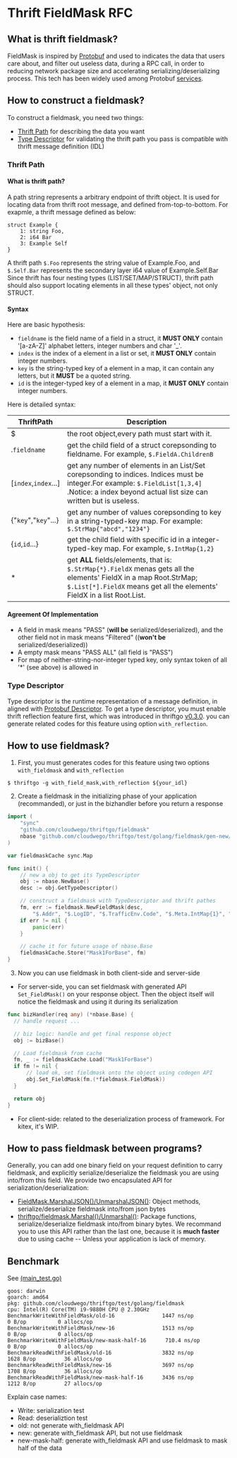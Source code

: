 <!--
 Copyright 2023 CloudWeGo Authors
 
 Licensed under the Apache License, Version 2.0 (the "License");
 you may not use this file except in compliance with the License.
 You may obtain a copy of the License at
 
     http://www.apache.org/licenses/LICENSE-2.0
 
 Unless required by applicable law or agreed to in writing, software
 distributed under the License is distributed on an "AS IS" BASIS,
 WITHOUT WARRANTIES OR CONDITIONS OF ANY KIND, either express or implied.
 See the License for the specific language governing permissions and
 limitations under the License.
-->
# Thrift FieldMask RFC

## What is thrift fieldmask?
FieldMask is inspired by [Protobuf](https://protobuf.dev/reference/protobuf/google.protobuf/#field-mask) and used to indicates the data that users care about, and filter out useless data, during a RPC call, in order to reducing network package size and accelerating serializing/deserializing process. This tech has been widely used among Protobuf [services](https://netflixtechblog.com/practical-api-design-at-netflix-part-1-using-protobuf-fieldmask-35cfdc606518).

## How to construct a fieldmask?
To construct a fieldmask, you need two things: 
 - [Thrift Path](#thrift-path) for describing the data you want
 - [Type Descriptor](#type-descriptor) for validating the thrift path you pass is compatible with thrift message definition (IDL)

### Thrift Path

#### What is thrift path?
A path string represents a arbitrary endpoint of thrift object. It is used for locating data from thrift root message, and defined from-top-to-bottom.
For exapmle, a thrift message defined as below:
```thrift
struct Example {
    1: string Foo,
    2: i64 Bar
    3: Example Self
}
```
A thrift path `$.Foo` represents the string value of Example.Foo, and `$.Self.Bar` represents the secondary layer i64 value of Example.Self.Bar
Since thrift has four nesting types (LIST/SET/MAP/STRUCT), thrift path should also support locating elements in all these types' object, not only STRUCT.

#### Syntax
Here are basic hypothesis:
- `fieldname` is the field name of a field in a struct, it **MUST ONLY** contain '[a-zA-Z]' alphabet letters, integer numbers and char '_'.
- `index` is the index of a element in a list or set, it **MUST ONLY** contain integer numbers.
- `key` is the string-typed key of a element in a map, it can contain any letters, but it **MUST** be a quoted string.
- `id` is the integer-typed key of a element in a map, it **MUST ONLY** contain integer numbers.

Here is detailed syntax:
<!--StartFragment--><byte-sheet-html-origin data-id="1700208276535" data-version="4" data-is-embed="true" data-grid-line-hidden="false" data-copy-type="col">
ThriftPath | Description
-- | --
$ | the root object,every path must start with it.
.`fieldname` | get the child field of a struct corepsonding to fieldname. For example, `$.FieldA.ChildrenB`
[`index`,`index`...] | get any number of elements in an List/Set corepsonding to indices. Indices must be integer.For example: `$.FieldList[1,3,4]` .Notice: a index beyond actual list size can written but is useless.
{"`key`","`key`"...} | get any number of values corepsonding to key in a string-typed-key map. For example: `$.StrMap{"abcd","1234"}` 
{`id`,`id`...} | get the child field with specific id in a integer-typed-key map. For example, `$.IntMap{1,2}` 
\* | get **ALL** fields/elements, that is: `$.StrMap{*}.FieldX` menas gets all the elements' FieldX in a map Root.StrMap; `$.List[*].FieldX` means get all the elements' FieldX in a list Root.List. 
</byte-sheet-html-origin><!--EndFragment-->

#### Agreement Of Implementation
- A field in mask means "PASS" (**will be** serialized/deserialized),  and the other field not in mask means "Filtered" ((**won't be** serialized/deserialized))
- A empty mask means "PASS ALL" (all field is "PASS")
- For map of neither-string-nor-integer typed key, only syntax token of all '*' (see above) is allowed in

### Type Descriptor
Type descriptor is the runtime representation of a message definition, in aligned with [Protobuf Descriptor](https://github.com/protocolbuffers/protobuf/blob/main/src/google/protobuf/descriptor.proto). To get a type descriptor, you must enable thrift reflection feature first, which was introduced in thriftgo [v0.3.0](https://github.com/cloudwego/thriftgo/pull/83). you can generate related codes for this feature using option `with_reflection`.

## How to use fieldmask?
1. First, you must generates codes for this feature using two options `with_fieldmask` and `with_reflection`
```
$ thriftgo -g with_field_mask,with_reflection ${your_idl}
```
2. Create a fieldmask in the initializing phase of your application (recommanded), or just in the bizhandler before you return a response
```go
import (
	"sync"
	"github.com/cloudwego/thriftgo/fieldmask"
	nbase "github.com/cloudwego/thriftgo/test/golang/fieldmask/gen-new/base"
)

var fieldmaskCache sync.Map

func init() {
	// new a obj to get its TypeDescriptor
	obj := nbase.NewBase()
    desc := obj.GetTypeDescriptor()

	// construct a fieldmask with TypeDescriptor and thrift pathes
	fm, err := fieldmask.NewFieldMask(desc,
		"$.Addr", "$.LogID", "$.TrafficEnv.Code", "$.Meta.IntMap{1}", "$.Meta.StrMap{\"1234\"}", "$.Meta.List[1]", "$.Meta.Set[1]")
	if err != nil {
		panic(err)
	}

	// cache it for future usage of nbase.Base
	fieldmaskCache.Store("Mask1ForBase", fm)
}
```
3. Now you can use fieldmask in both client-side and server-side
  - For server-side, you can set fieldmask with generated API `Set_FieldMask()` on your response object. Then the object itself will notice the fieldmask and using it during its serialization
  ```go
  func bizHandler(req any) (*nbase.Base) {
    // handle request ...

	// biz logic: handle and get final response object
	obj := bizBase()

	// Load fieldmask from cache
	fm, _ := fieldmaskCache.Load("Mask1ForBase")
	if fm != nil {
		// load ok, set fieldmask onto the object using codegen API
		obj.Set_FieldMask(fm.(*fieldmask.FieldMask))
	}

	return obj
  }
  ```
  - For client-side: related to the deserialization process of framework. For kitex, it's WIP.

## How to pass fieldmask between programs?
Generally, you can add one binary field on your request definition to carry fieldmask, and explicitly serialize/deserialize the fieldmask you are using into/from this field. We provide two encapsulated API for serialization/deserialization:
- [FieldMask.MarshalJSON()/UnmarshalJSON()](serdes.go): Object methods, serialize/deserialize fieldmask into/from json bytes
- [thriftgo/fieldmask.Marshal()/Unmarshal()](serdes.go): Package functions, serialize/deserialize fieldmask into/from binary bytes. We recommand you to use this API rather than the last one, because it is **much faster** due to using cache -- Unless your application is lack of memory.


## Benchmark
See [(main_test.go)](../test/golang/fieldmask/main_test.go)
```
goos: darwin
goarch: amd64
pkg: github.com/cloudwego/thriftgo/test/golang/fieldmask
cpu: Intel(R) Core(TM) i9-9880H CPU @ 2.30GHz
BenchmarkWriteWithFieldMask/old-16               1447 ns/op               0 B/op          0 allocs/op
BenchmarkWriteWithFieldMask/new-16               1513 ns/op               0 B/op          0 allocs/op
BenchmarkWriteWithFieldMask/new-mask-half-16      710.4 ns/op             0 B/op          0 allocs/op
BenchmarkReadWithFieldMask/old-16                3832 ns/op            1628 B/op         36 allocs/op
BenchmarkReadWithFieldMask/new-16                3697 ns/op            1708 B/op         36 allocs/op
BenchmarkReadWithFieldMask/new-mask-half-16      3436 ns/op            1212 B/op         27 allocs/op
```
Explain case names:
- Write: serialization test
- Read: deserializtion test
- old: not generate with_fieldmask API
- new: generate with_fieldmask API, but not use fieldmask
- new-mask-half: generate with_fieldmask API and use fieldmask to mask half of the data